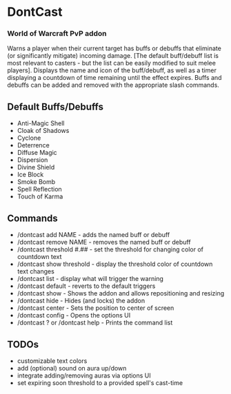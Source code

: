 # DontCast
### World of Warcraft PvP addon
Warns a player when their current target has buffs or debuffs that eliminate (or significantly mitigate) incoming damage. [The default buff/debuff list is most relevant to casters - but the list can be easily modified to suit melee players]. Displays the name and icon of the buff/debuff, as well as a timer displaying a countdown of time remaining until the effect expires. Buffs and debuffs can be added and removed with the appropriate slash commands.

## Default Buffs/Debuffs
* Anti-Magic Shell
* Cloak of Shadows
* Cyclone
* Deterrence
* Diffuse Magic
* Dispersion
* Divine Shield
* Ice Block
* Smoke Bomb
* Spell Reflection
* Touch of Karma

## Commands
* /dontcast add NAME - adds the named buff or debuff
* /dontcast remove NAME - removes the named buff or debuff
* /dontcast threshold #.## - set the threshold for changing color of countdown text
* /dontcast show threshold - display the threshold color of countdown text changes
* /dontcast list - display what will trigger the warning
* /dontcast default - reverts to the default triggers
* /dontcast show - Shows the addon and allows repositioning and resizing
* /dontcast hide - Hides (and locks) the addon
* /dontcast center - Sets the position to center of screen
* /dontcast config - Opens the options UI
* /dontcast ? or /dontcast help - Prints the command list

## TODOs
* customizable text colors
* add (optional) sound on aura up/down
* integrate adding/removing auras via options UI
* set expiring soon threshold to a provided spell's cast-time
